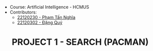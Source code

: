 - Course: Artificial Intelligence - HCMUS  
- Contributors:
  * [22120230 - Phạm Tấn Nghĩa](https://github.com/JakePham23)
  * [22120302 - Đặng Quý](https://github.com/QuyDang1108)

<h1 align='center'>PROJECT 1 - SEARCH (PACMAN)</h1>

